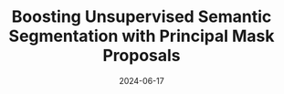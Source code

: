 ---
title: "Boosting Unsupervised Semantic Segmentation with Principal Mask Proposals"
collection: publications
permalink: /publication/2024-primaps
date: 2024-06-17
venue: "CVPR 2024 Workshop: Workshop on Foundation Models"
authors: "O. Hahn, N. Araslanov, S. Schaub-Meyer, S. Roth"
oral: 
uri: 
project: https://github.com/visinf/primaps
bibtex:
arxiv: https://arxiv.org/pdf/2404.16818
openpdf: 
supp:
teaser: images/2024_primaps.png
videoresults: 
videotalk: 
poster:
code:
---